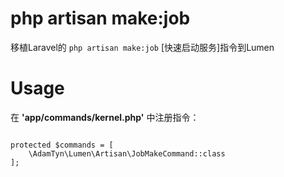 # php artisan make:job
移植Laravel的 `php artisan make:job` [快速启动服务]指令到Lumen

# Usage
在 **'app/commands/kernel.php'** 中注册指令：
```  

protected $commands = [
	\AdamTyn\Lumen\Artisan\JobMakeCommand::class
];
```
